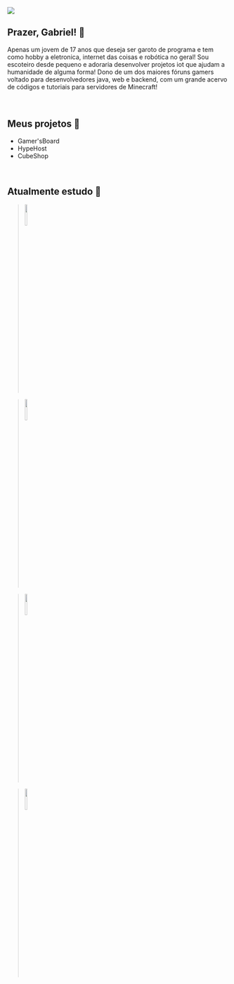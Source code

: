 ![](https://i.imgur.com/Y7PmRjd.png)

## Prazer, Gabriel! 🪪
Apenas um jovem de 17 anos que deseja ser garoto de programa e tem como hobby a eletronica, internet das coisas e robótica no geral! Sou escoteiro desde pequeno e adoraria desenvolver projetos iot que ajudam a humanidade de alguma forma! Dono de um dos maiores fóruns gamers voltado para desenvolvedores java, web e backend, com um grande acervo de códigos e tutoriais para servidores de Minecraft!
<br>
<br>
<br>

## Meus projetos 🧪

- Gamer'sBoard
- HypeHost
- CubeShop
<br>

## Atualmente estudo 🔭
> <img src="https://i.imgur.com/JeZF0cc.png" width="11%" height="11%">

> <img src="https://i.imgur.com/U7u7QiD.png" width="11%" height="11%">

> <img src="https://i.imgur.com/ldtCNoy.png" width="11%" height="11%">

> <img src="https://i.imgur.com/NionAHt.png" width="11%" height="11%">
<!--
**ogabrielborges/ogabrielborges** is a ✨ _special_ ✨ repository because its `README.md` (this file) appears on your GitHub profile.

Here are some ideas to get you started:

- 🔭 I’m currently working on ...
- 🌱 I’m currently learning ...
- 👯 I’m looking to collaborate on ...
- 🤔 I’m looking for help with ...
- 💬 Ask me about ...
- 📫 How to reach me: ...
- 😄 Pronouns: ...
- ⚡ Fun fact: ...
-->

